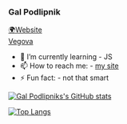 ### Gal Podlipnik
[🌍Website](https://me.pogers.si)  
[Vegova](https://vegova.si)


- 🌱 I’m currently learning - JS
- 📫 How to reach me: - [my site](https://me.pogers.si)
- ⚡ Fun fact: - not that smart

[![Gal Podlipniks's GitHub stats](https://github-readme-stats.vercel.app/api?username=galpodlipnik1&show_icons=true&theme=radical)](https://github.com/anuraghazra/github-readme-stats)


[![Top Langs](https://github-readme-stats.vercel.app/api/top-langs/?username=galpodlipnik1&exclude_repo=gambling-or-something;anuraghazra.github.io;&show_icons=true&theme=radical)](https://github.com/anuraghazra/github-readme-stats)


